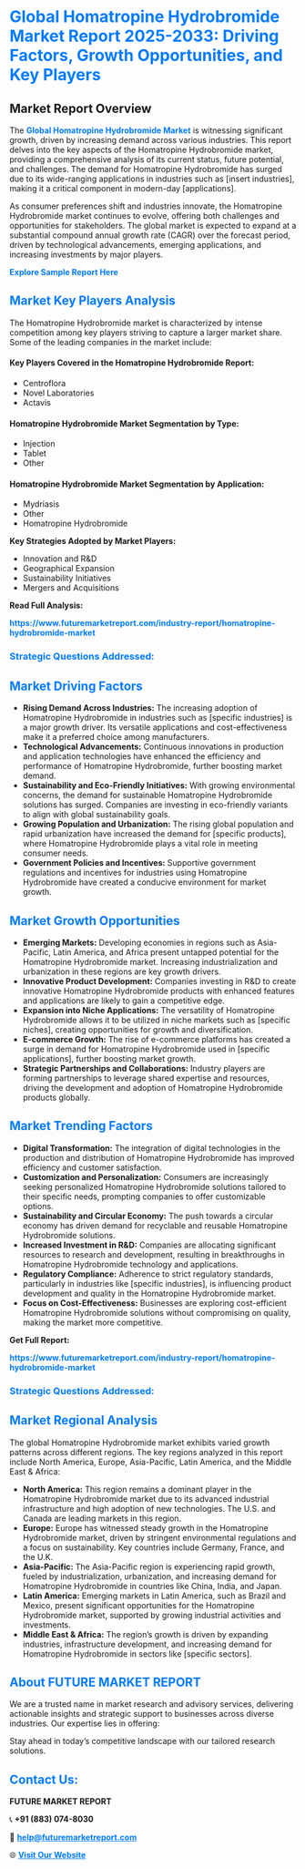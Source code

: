 <h1 style="color: #007BFF;">Global Homatropine Hydrobromide Market Report 2025-2033: Driving Factors, Growth Opportunities, and Key Players</h1>

<section id="overview">
<h2>Market Report Overview</h2>
<p>The <a href="https://www.futuremarketreport.com/industry-report/homatropine-hydrobromide-market" style="color: #007BFF; text-decoration: none;"><strong>Global Homatropine Hydrobromide Market</strong></a> is witnessing significant growth, driven by increasing demand across various industries. This report delves into the key aspects of the Homatropine Hydrobromide market, providing a comprehensive analysis of its current status, future potential, and challenges. The demand for Homatropine Hydrobromide has surged due to its wide-ranging applications in industries such as [insert industries], making it a critical component in modern-day [applications].</p>
<p>As consumer preferences shift and industries innovate, the Homatropine Hydrobromide market continues to evolve, offering both challenges and opportunities for stakeholders. The global market is expected to expand at a substantial compound annual growth rate (CAGR) over the forecast period, driven by technological advancements, emerging applications, and increasing investments by major players.</p>
</section>

<section id="overview">
<p><a href="https://www.futuremarketreport.com/request-sample/reportId=125837" style="color: #007BFF; text-decoration: none;"><strong>Explore Sample Report Here</strong></a></p>
</section>

<section id="key-players">
<h2 style="color: #007BFF;">Market Key Players Analysis</h2>
<p>The Homatropine Hydrobromide market is characterized by intense competition among key players striving to capture a larger market share. Some of the leading companies in the market include:</p>
<h4>Key Players Covered in the Homatropine Hydrobromide Report:</h4>
<ul><li>Centroflora</li><li>Novel Laboratories</li><li>Actavis</li></ul>
<h4>Homatropine Hydrobromide Market Segmentation by Type:</h4>
<ul><li>Injection</li><li>Tablet</li><li>Other</li></ul>

<h4>Homatropine Hydrobromide Market Segmentation by Application:</h4>
<ul><li>Mydriasis</li><li>Other</li><li>Homatropine Hydrobromide</li></ul>
<p><strong>Key Strategies Adopted by Market Players:</strong></p>
<ul>
<li>Innovation and R&D</li>
<li>Geographical Expansion</li>
<li>Sustainability Initiatives</li>
<li>Mergers and Acquisitions</li>
</ul>
</section>

<section>
<p><strong>Read Full Analysis: </strong></p><a href="https://www.futuremarketreport.com/industry-report/homatropine-hydrobromide-market" style="color: #007BFF; text-decoration: none;"><strong>https://www.futuremarketreport.com/industry-report/homatropine-hydrobromide-market</strong></a>
<h3 style="color: #007BFF;">Strategic Questions Addressed:</h3>
</section>

<section id="driving-factors">
<h2 style="color: #007BFF;">Market Driving Factors</h2>
<ul>
<li><strong>Rising Demand Across Industries:</strong> The increasing adoption of Homatropine Hydrobromide in industries such as [specific industries] is a major growth driver. Its versatile applications and cost-effectiveness make it a preferred choice among manufacturers.</li>
<li><strong>Technological Advancements:</strong> Continuous innovations in production and application technologies have enhanced the efficiency and performance of Homatropine Hydrobromide, further boosting market demand.</li>
<li><strong>Sustainability and Eco-Friendly Initiatives:</strong> With growing environmental concerns, the demand for sustainable Homatropine Hydrobromide solutions has surged. Companies are investing in eco-friendly variants to align with global sustainability goals.</li>
<li><strong>Growing Population and Urbanization:</strong> The rising global population and rapid urbanization have increased the demand for [specific products], where Homatropine Hydrobromide plays a vital role in meeting consumer needs.</li>
<li><strong>Government Policies and Incentives:</strong> Supportive government regulations and incentives for industries using Homatropine Hydrobromide have created a conducive environment for market growth.</li>
</ul>
</section>

<section id="growth-opportunities">
<h2 style="color: #007BFF;">Market Growth Opportunities</h2>
<ul>
<li><strong>Emerging Markets:</strong> Developing economies in regions such as Asia-Pacific, Latin America, and Africa present untapped potential for the Homatropine Hydrobromide market. Increasing industrialization and urbanization in these regions are key growth drivers.</li>
<li><strong>Innovative Product Development:</strong> Companies investing in R&D to create innovative Homatropine Hydrobromide products with enhanced features and applications are likely to gain a competitive edge.</li>
<li><strong>Expansion into Niche Applications:</strong> The versatility of Homatropine Hydrobromide allows it to be utilized in niche markets such as [specific niches], creating opportunities for growth and diversification.</li>
<li><strong>E-commerce Growth:</strong> The rise of e-commerce platforms has created a surge in demand for Homatropine Hydrobromide used in [specific applications], further boosting market growth.</li>
<li><strong>Strategic Partnerships and Collaborations:</strong> Industry players are forming partnerships to leverage shared expertise and resources, driving the development and adoption of Homatropine Hydrobromide products globally.</li>
</ul>
</section>

<section id="trending-factors">
<h2 style="color: #007BFF;">Market Trending Factors</h2>
<ul>
<li><strong>Digital Transformation:</strong> The integration of digital technologies in the production and distribution of Homatropine Hydrobromide has improved efficiency and customer satisfaction.</li>
<li><strong>Customization and Personalization:</strong> Consumers are increasingly seeking personalized Homatropine Hydrobromide solutions tailored to their specific needs, prompting companies to offer customizable options.</li>
<li><strong>Sustainability and Circular Economy:</strong> The push towards a circular economy has driven demand for recyclable and reusable Homatropine Hydrobromide solutions.</li>
<li><strong>Increased Investment in R&D:</strong> Companies are allocating significant resources to research and development, resulting in breakthroughs in Homatropine Hydrobromide technology and applications.</li>
<li><strong>Regulatory Compliance:</strong> Adherence to strict regulatory standards, particularly in industries like [specific industries], is influencing product development and quality in the Homatropine Hydrobromide market.</li>
<li><strong>Focus on Cost-Effectiveness:</strong> Businesses are exploring cost-efficient Homatropine Hydrobromide solutions without compromising on quality, making the market more competitive.</li>
</ul>
</section>

<section>
<p><strong>Get Full Report: </strong></p><a href="https://www.futuremarketreport.com/industry-report/homatropine-hydrobromide-market" style="color: #007BFF; text-decoration: none;"><strong>https://www.futuremarketreport.com/industry-report/homatropine-hydrobromide-market</strong></a>
<h3 style="color: #007BFF;">Strategic Questions Addressed:</h3>
</section>


<section id="regional-analysis">
<h2 style="color: #007BFF;">Market Regional Analysis</h2>
<p>The global Homatropine Hydrobromide market exhibits varied growth patterns across different regions. The key regions analyzed in this report include North America, Europe, Asia-Pacific, Latin America, and the Middle East & Africa:</p>
<ul>
<li><strong>North America:</strong> This region remains a dominant player in the Homatropine Hydrobromide market due to its advanced industrial infrastructure and high adoption of new technologies. The U.S. and Canada are leading markets in this region.</li>
<li><strong>Europe:</strong> Europe has witnessed steady growth in the Homatropine Hydrobromide market, driven by stringent environmental regulations and a focus on sustainability. Key countries include Germany, France, and the U.K.</li>
<li><strong>Asia-Pacific:</strong> The Asia-Pacific region is experiencing rapid growth, fueled by industrialization, urbanization, and increasing demand for Homatropine Hydrobromide in countries like China, India, and Japan.</li>
<li><strong>Latin America:</strong> Emerging markets in Latin America, such as Brazil and Mexico, present significant opportunities for the Homatropine Hydrobromide market, supported by growing industrial activities and investments.</li>
<li><strong>Middle East & Africa:</strong> The region’s growth is driven by expanding industries, infrastructure development, and increasing demand for Homatropine Hydrobromide in sectors like [specific sectors].</li>
</ul>
</section>

<footer>
<h2 style="color: #007BFF;">About FUTURE MARKET REPORT</h2>
<p>We are a trusted name in market research and advisory services, delivering actionable insights and strategic support to businesses across diverse industries. Our expertise lies in offering:</p>

<p>Stay ahead in today’s competitive landscape with our tailored research solutions.</p>

<h2 style="color: #007BFF;">Contact Us:</h2>
<p><strong>FUTURE MARKET REPORT</strong></p>
<p>📞 <strong>+91 (883) 074-8030</strong></p>
<p>📧 <strong><a href="mailto:help@futuremarketreport.com" style="color: #007BFF;">help@futuremarketreport.com</a></strong></p>
<p>🌐 <strong><a href="https://www.futuremarketreport.com/" style="color: #007BFF;">Visit Our Website</a></strong></p>
</footer>